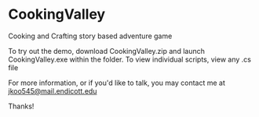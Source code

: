 # CookingValley
Cooking and Crafting story based adventure game

To try out the demo, download CookingValley.zip and launch CookingValley.exe within the folder.
To view individual scripts, view any .cs file

For more information, or if you'd like to talk, you may contact me at jkoo545@mail.endicott.edu

Thanks!
